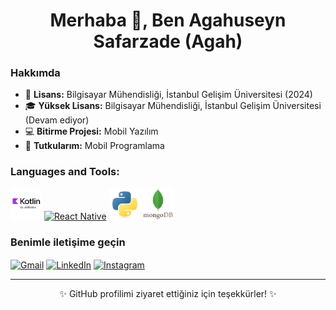 <h1 align="center">Merhaba 👋, Ben Agahuseyn Safarzade (Agah)</h1>


<h3 align="left">Hakkımda</h3>
<ul align="left">
  <li>🌱 <strong>Lisans:</strong> Bilgisayar Mühendisliği, İstanbul Gelişim Üniversitesi (2024)</li>
  <li>🎓 <strong>Yüksek Lisans:</strong> Bilgisayar Mühendisliği, İstanbul Gelişim Üniversitesi (Devam ediyor)</li>
  <li>💻 <strong>Bitirme Projesi:</strong> Mobil Yazılım</li>
  <li>📱 <strong>Tutkularım:</strong> Mobil Programlama</li>
</ul>

<h3 align="left">Languages and Tools:</h3>
<p align="left">
  <a href="https://kotlinlang.org/" target="_blank" rel="noreferrer"> <img src="https://raw.githubusercontent.com/devicons/devicon/master/icons/kotlin/kotlin-original-wordmark.svg" alt="Kotlin" width="50" height="50"/></a> 
  <a href="https://reactnative.dev/" target="_blank" rel="noreferrer"> <img src="https://reactnative.dev/img/header_logo.svg" alt="React Native" width="50" height="50"/></a>
  <a href="https://www.python.org/" target="_blank" rel="noreferrer"> <img src="https://raw.githubusercontent.com/devicons/devicon/master/icons/python/python-original.svg" alt="Python" width="50" height="50"/></a>
  <a href="https://www.mongodb.com/" target="_blank" rel="noreferrer"> <img src="https://raw.githubusercontent.com/devicons/devicon/master/icons/mongodb/mongodb-original-wordmark.svg" alt="MongoDB" width="50" height="50"/></a> 
</p>



<h3 align="left">Benimle iletişime geçin</h3>
<p align="left">
  <a href="mailto:agah@example.com" target="blank"><img align="center" src="https://upload.wikimedia.org/wikipedia/commons/4/4e/Gmail_Icon.png" alt="Gmail" height="50" width="40" /></a>
  <a href="https://www.linkedin.com/in/agahuseyn-safarzade" target="blank"><img align="center" src="https://raw.githubusercontent.com/rahuldkjain/github-profile-readme-generator/master/src/images/icons/Social/linked-in-alt.svg" alt="LinkedIn" height="45" width="50" /></a>
  <a href="https://www.instagram.com/agah.safarzd" target="blank"><img align="center" src="https://raw.githubusercontent.com/rahuldkjain/github-profile-readme-generator/master/src/images/icons/Social/instagram.svg" alt="Instagram" height="50" width="50" /></a>
</p>

---

<p align="center">✨ GitHub profilimi ziyaret ettiğiniz için teşekkürler! ✨</p>
